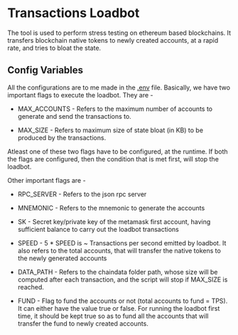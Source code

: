 
# Transactions Loadbot

The tool is used to perform stress testing on ethereum based blockchains. It transfers blockchain native tokens to newly created accounts, at a rapid rate, and tries to bloat the state.


## Config Variables

All the configurations are to me made in the [.env](.env) file. Basically, we have two important flags to execute the loadbot. They are -

- MAX_ACCOUNTS - Refers to the maximum number of accounts to generate and send the transactions to.

- MAX_SIZE - Refers to maximum size of state bloat (in KB) to be produced by the transactions.

Atleast one of these two flags have to be configured, at the runtime. If both the flags are configured, then the condition that is met first, will stop the loadbot.

Other important  flags are - 
- RPC_SERVER - Refers to the json rpc server

- MNEMONIC - Refers to the mnemonic to generate the accounts

- SK - Secret key/private key of the metamask first account, having sufficient balance to carry out the loadbot transactions

- SPEED - 5 * SPEED is ~ Transactions per second emitted by loadbot. It also refers to the total accounts, that will transfer the native tokens to the newly generated accounts

- DATA_PATH - Refers to the chaindata folder path, whose size will be computed after each transaction, and the script will stop if MAX_SIZE is reached.

- FUND - Flag to fund the accounts or not (total accounts to fund = TPS). It can either have the value true or false. For running the loadbot first time, it should be kept true so as to fund all the accounts that will transfer the fund to newly created accounts.
